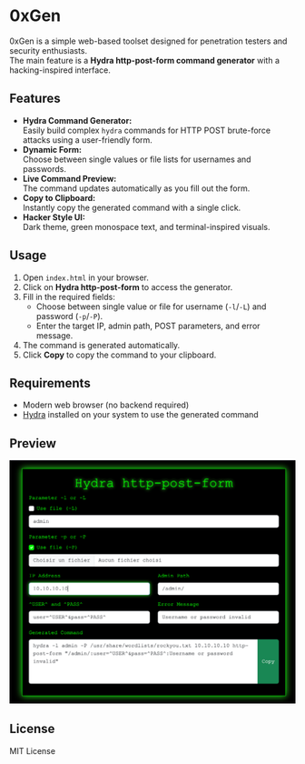 # 0xGen

0xGen is a simple web-based toolset designed for penetration testers and security enthusiasts.  
The main feature is a **Hydra http-post-form command generator** with a hacking-inspired interface.

## Features

- **Hydra Command Generator:**  
  Easily build complex `hydra` commands for HTTP POST brute-force attacks using a user-friendly form.
- **Dynamic Form:**  
  Choose between single values or file lists for usernames and passwords.
- **Live Command Preview:**  
  The command updates automatically as you fill out the form.
- **Copy to Clipboard:**  
  Instantly copy the generated command with a single click.
- **Hacker Style UI:**  
  Dark theme, green monospace text, and terminal-inspired visuals.

## Usage

1. Open `index.html` in your browser.
2. Click on **Hydra http-post-form** to access the generator.
3. Fill in the required fields:
    - Choose between single value or file for username (`-l`/`-L`) and password (`-p`/`-P`).
    - Enter the target IP, admin path, POST parameters, and error message.
4. The command is generated automatically.
5. Click **Copy** to copy the command to your clipboard.

## Requirements

- Modern web browser (no backend required)
- [Hydra](https://github.com/vanhauser-thc/thc-hydra) installed on your system to use the generated command

## Preview

![screenshot](screenshot.png) 

## License

MIT License
